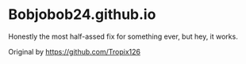 # Bobjobob24.github.io

Honestly the most half-assed fix for something ever, but hey, it works. 

Original by https://github.com/Tropix126
